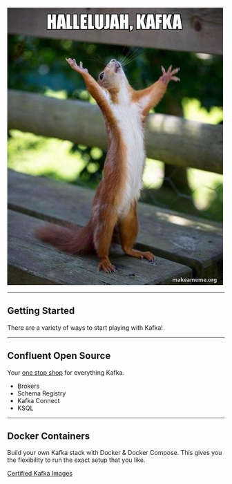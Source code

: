 ![yass](./images/hallelujah-kafka.jpg)

---

## Getting Started

There are a variety of ways to start playing with Kafka!

---

## Confluent Open Source

Your [one stop shop](https://www.confluent.io/download/) for everything Kafka.

- Brokers
- Schema Registry
- Kafka Connect
- KSQL

---

## Docker Containers

Build your own Kafka stack with Docker & Docker Compose. This gives you the flexibility to run the exact setup that you like.

[Certified Kafka Images](https://hub.docker.com/u/confluentinc/)
